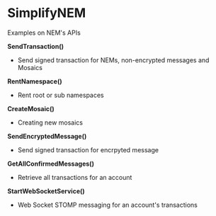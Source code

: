 # SimplifyNEM


Examples on NEM's APIs


**SendTransaction()**
* Send signed transaction for NEMs, non-encrypted messages and Mosaics

**RentNamespace()**
* Rent root or sub namespaces

**CreateMosaic()**
* Creating new mosaics

**SendEncryptedMessage()**
* Send signed transaction for encrpyted message

**GetAllConfirmedMessages()**
* Retrieve all transactions for an account

**StartWebSocketService()**
* Web Socket STOMP messaging for an account's transactions
